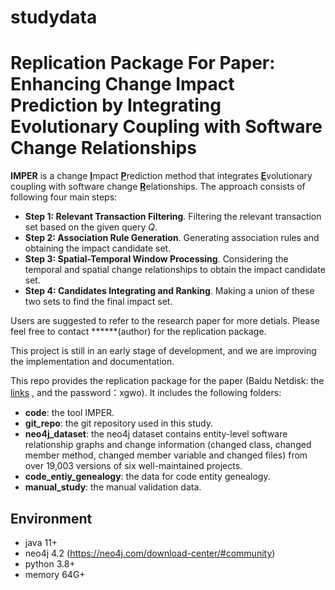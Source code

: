 # studydata
# Replication Package For Paper: Enhancing Change Impact Prediction by Integrating Evolutionary Coupling with Software Change Relationships

**IMPER** is a change <u>**I**</u>mpact <u>**P**</u>rediction method that integrates <u>**E**</u>volutionary coupling with software change <u>**R**</u>elationships. The approach consists of following four main steps:

+ **Step 1: Relevant Transaction Filtering**. Filtering the relevant transaction set based on the given query $Q$. 
+ **Step 2: Association Rule Generation**. Generating association rules and obtaining the impact candidate set.
+ **Step 3: Spatial-Temporal Window Processing**. Considering the temporal and spatial change relationships to obtain the impact candidate set.
+ **Step 4: Candidates Integrating and Ranking**. Making a union of these two sets to find the final impact set.

Users are suggested to refer to the research paper for more detials. Please feel free to contact ******(author) for the replication package.

This project is still in an early stage of development, and we are improving the implementation and documentation. 

This repo provides the replication package for the paper (Baidu Netdisk: the [links](https://pan.baidu.com/s/1cwpj4-OMM5mOXhOdgWrV1Q ) , and the password：xgwo). It includes the following folders:

* **code**:  the tool IMPER.  
* **git_repo**: the git repository used in this study. 
* **neo4j_dataset**: the neo4j dataset contains entity-level software relationship graphs and change information (changed class, changed member method, changed member variable and changed files) from over 19,003 versions of six well-maintained projects. 
* **code_entiy_genealogy**: the data for code entity genealogy.
* **manual_study**: the manual validation data. 

## Environment

- java 11+
- neo4j 4.2 (https://neo4j.com/download-center/#community)
- python 3.8+
- memory 64G+ 


